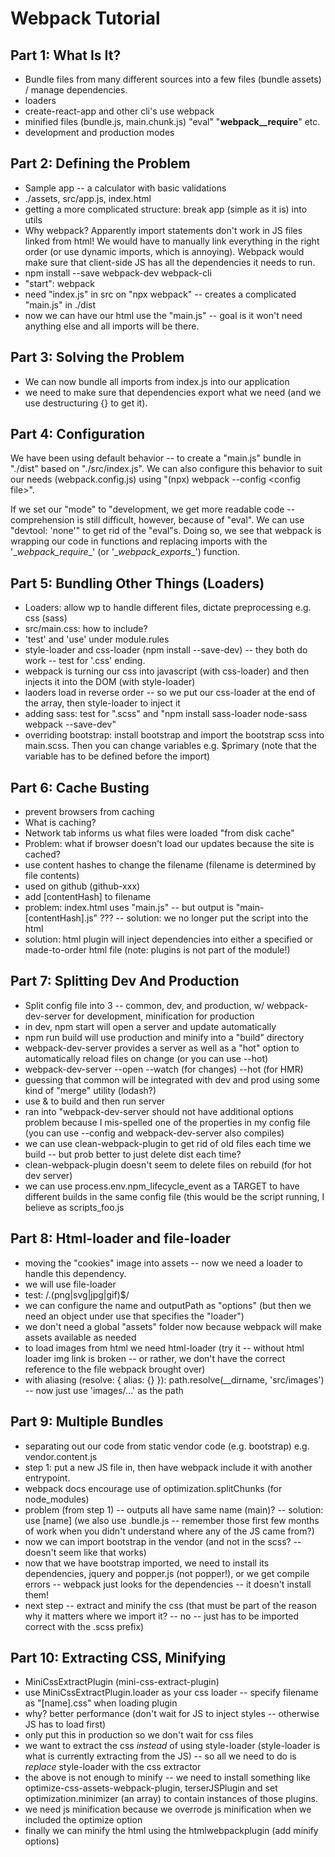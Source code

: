 # Webpack Tutorial 
## Part 1: What Is It?
* Bundle files from many different sources into a few files (bundle assets) / manage dependencies.
* loaders
* create-react-app and other cli's use webpack
* minified files (bundle.js, main.chunk.js) "eval" "__webpack__require__" etc.
* development and production modes
## Part 2: Defining the Problem
* Sample app -- a calculator with basic validations
* ./assets, src/app.js, index.html 
* getting a more complicated structure: break app (simple as it is) into utils
* Why webpack?  Apparently import statements don't work in JS files linked from html!  We would have to manually link everything in the right order (or use dynamic imports, which is annoying). Webpack would make sure that client-side JS has all the dependencies it needs to run.
* npm install --save webpack-dev webpack-cli
* "start": webpack
* need "index.js" in src on "npx webpack" -- creates a complicated "main.js" in ./dist
* now we can have our html use the "main.js" -- goal is it won't need anything else and all imports will be there.
## Part 3: Solving the Problem
* We can now bundle all imports from index.js into our application
* we need to make sure that dependencies export what we need (and we use destructuring {} to get it).
## Part 4: Configuration
We have been using default behavior -- to create a "main.js" bundle in "./dist" based on "./src/index.js".  We can also configure this behavior to suit our needs (webpack.config.js) using "(npx) webpack --config \<config file>".  

If we set our "mode" to "development, we get more readable code -- comprehension is still difficult, however, because of "eval".  We can use "devtool: 'none'" to get rid of the "eval"s. Doing so, we see that webpack is wrapping our code in functions and replacing imports with the '\__webpack_require__' (or '\__webpack_exports__') function.
## Part 5: Bundling Other Things (Loaders)
* Loaders: allow wp to handle different files, dictate preprocessing e.g. css (sass)
* src/main.css: how to include?
* 'test' and 'use' under module.rules
* style-loader and css-loader (npm install --save-dev) -- they both do work -- test for '.css' ending.
* webpack is turning our css into javascript (with css-loader) and then injects it into the DOM (with style-loader)
* laoders load in reverse order -- so we put our css-loader at the end of the array, then style-loader to inject it
* adding sass: test for ".scss" and "npm install sass-loader node-sass webpack --save-dev"
* overriding bootstrap: install bootstrap and import the bootstrap scss into main.scss. Then you can change variables e.g. $primary (note that the variable has to be defined before the import)
## Part 6: Cache Busting
* prevent browsers from caching 
* What is caching?
* Network tab informs us what files were loaded "from disk cache"
* Problem: what if browser doesn't load our updates because the site is cached? 
* use content hashes to change the filename (filename is determined by file contents)
* used on github (github-xxx)
* add [contentHash] to filename
* problem: index.html uses "main.js" -- but output is "main-[contentHash].js" ??? -- solution: we no longer put the script into the html
* solution: html plugin will inject dependencies into either a specified or made-to-order html file (note: plugins is not part of the module!)
## Part 7: Splitting Dev And Production
* Split config file into 3 -- common, dev, and production, w/ webpack-dev-server for development,  minification for production
* in dev, npm start will open a server and update automatically
* npm run build will use production and minify into a "build" directory
* webpack-dev-server provides a server as well as a "hot" option to automatically reload files on change (or you can use --hot)
* webpack-dev-server --open --watch (for changes) --hot (for HMR)
* guessing that common will be integrated with dev and prod using some kind of "merge" utility (lodash?)
* use & to build and then run server
* ran into "webpack-dev-server should not have additional options problem because I mis-spelled one of the properties in my config file (you can use --config and webpack-dev-server also compiles)
* we can use clean-webpack-plugin to get rid of old files each time we build -- but prob better to just delete dist each time?
* clean-webpack-plugin doesn't seem to delete files on rebuild (for hot dev server)
* we can use process.env.npm_lifecycle_event as a TARGET to have different builds in the same config file (this would be the script running, I believe as scripts_foo.js
## Part 8: Html-loader and file-loader
* moving the "cookies" image into assets -- now we need a loader to handle this dependency.
* we will use file-loader
* test: /\.(png|svg|jpg|gif)$/
* we can configure the name and outputPath as "options" (but then we need an object under use that specifies the "loader")
* we don't need a global "assets" folder now because webpack will make assets available as needed
* to load images from html we need html-loader (try it -- without html loader img link is broken -- or rather, we don't have the correct reference to the file webpack brought over)
* with aliasing (resolve: { alias: {} }): path.resolve(__dirname, 'src/images') -- now just use 'images/...' as the path
## Part 9: Multiple Bundles
* separating out our code from static vendor code (e.g. bootstrap) e.g. vendor.content.js
* step 1: put a new JS file in, then have webpack include it with another entrypoint.
* webpack docs encourage use of optimization.splitChunks (for node_modules)
* problem (from step 1) -- outputs all have same name (main)? -- solution: use [name] (we also use .bundle.js -- remember those first few months of work when you didn't understand where any of the JS came from?)
* now we can import bootstrap in the vendor (and not in the scss? -- doesn't seem like that works)
* now that we have bootstrap imported, we need to install its dependencies, jquery and popper.js (not popper!), or we get compile errors -- webpack just looks for the dependencies -- it doesn't install them!
* next step -- extract and minify the css (that must be part of the reason why it matters where we import it? -- no -- just has to be imported correct with the .scss prefix)
## Part 10: Extracting CSS, Minifying
* MiniCssExtractPlugin (mini-css-extract-plugin)
* use MiniCssExtractPlugin.loader as your css loader -- specify filename as "[name].css" when loading plugin
* why? better performance (don't wait for JS to inject styles -- otherwise JS has to load first)
* only put this in production so we don't wait for css files
* we want to extract the css *instead* of using style-loader (style-loader is what is currently extracting from the JS) -- so all we need to do is *replace* style-loader with the css extractor
* the above is not enough to minify -- we need to install something like optimize-css-assets-webpack-plugin, terserJSPlugin and set optimization.minimizer (an array) to contain instances of those plugins.
* we need js minification because we overrode js minification when we included the optimize option
* finally we can minify the html using the htmlwebpackplugin (add minify options)